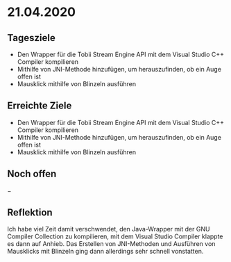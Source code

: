 # 21.04.2020
## Tagesziele
* Den Wrapper für die Tobii Stream Engine API mit dem Visual Studio C++ Compiler kompilieren
* Mithilfe von JNI-Methode hinzufügen, um herauszufinden, ob ein Auge offen ist
* Mausklick mithilfe von Blinzeln ausführen
## Erreichte Ziele
* Den Wrapper für die Tobii Stream Engine API mit dem Visual Studio C++ Compiler kompilieren
* Mithilfe von JNI-Methode hinzufügen, um herauszufinden, ob ein Auge offen ist
* Mausklick mithilfe von Blinzeln ausführen

## Noch offen
&minus;

## Reflektion
Ich habe viel Zeit damit verschwendet, den Java-Wrapper mit der GNU Compiler Collection zu kompilieren, mit dem Visual
Studio Compiler klappte es dann auf Anhieb. Das Erstellen von JNI-Methoden und Ausführen von Mausklicks mit Blinzeln
ging dann allerdings sehr schnell vonstatten.